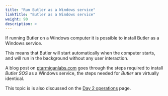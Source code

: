 ```yaml
---
title: "Run Butler as a Windows service"
linkTitle: "Butler as a Windows service"
weight: 90
description: >
---
```


If running Butler on a Windows computer it is possible to install Butler as a Windows service.

This means that Butler will start automatically when the computer starts, and will run in the background without any user interaction.

A blog post on [ptarmiganlabs.com](https://ptarmiganlabs.com/the-lazy-qlik-developer-2-setting-up-butler-sos/) goes through the steps required to install *Butler SOS* as a Windows service, the steps needed for *Butler* are virtually identical.

This topic is is also discussed on the [Day 2 operations](/docs/getting-started/operations/) page.
